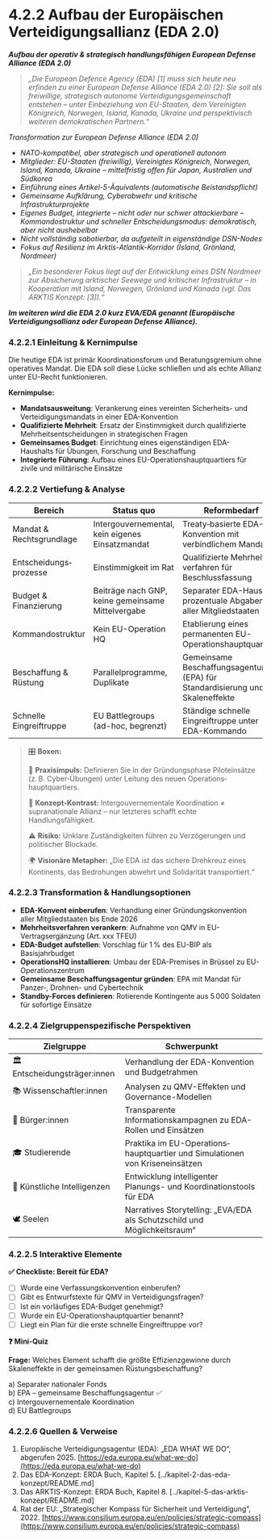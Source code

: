 # 4.2.2 Aufbau der Europäischen Verteidigungsallianz (EDA 2.0)

_**Aufbau der operativ & strategisch handlungsfähigen European Defense Alliance (EDA 2.0)**_

> _„Die European Defence Agency (EDA) \[1] muss sich heute neu erfinden zu einer European Defense Alliance (EDA 2.0) \[2]: Sie soll als freiwillige, strategisch autonome Verteidigungsgemeinschaft entstehen – unter Einbeziehung von EU-Staaten, dem Vereinigten Königreich, Norwegen, Island, Kanada, Ukraine und perspektivisch weiteren demokratischen Partnern.“_

_Transformation zur European Defense Alliance (EDA 2.0)_

* _NATO-kompatibel, aber strategisch und operationell autonom_
* _Mitglieder: EU-Staaten (freiwillig), Vereinigtes Königreich, Norwegen, Island, Kanada, Ukraine – mittelfristig offen für Japan, Australien und Südkorea_
* _Einführung eines Artikel-5-Äquivalents (automatische Beistandspflicht)_
* _Gemeinsame Aufklärung, Cyberabwehr und kritische Infrastrukturprojekte_
* _Eigenes Budget, integrierte – nicht oder nur schwer attackierbare – Kommandostruktur und schneller Entscheidungsmodus: demokratisch, aber nicht aushebelbar_
* _Nicht vollständig sabotierbar, da aufgeteilt in eigenständige DSN-Nodes_
* _Fokus auf Resilienz im Arktis-Atlantik-Korridor (Island, Grönland, Nordmeer)_

> _„Ein besonderer Fokus liegt auf der Entwicklung eines DSN Nordmeer zur Absicherung arktischer Seewege und kritischer Infrastruktur – in Kooperation mit Island, Norwegen, Grönland und Kanada (vgl. Das ARKTIS Konzept: \[3]).“_

_**Im weiteren wird die EDA 2.0 kurz EVA/EDA genannt (Europäische Verteidigungsallianz oder European Defense Alliance).**_

### 4.2.2.1 Einleitung & Kernimpulse

Die heutige EDA ist primär Koordinations­forum und Beratungsgremium ohne operatives Mandat. Die EDA soll diese Lücke schließen und als echte Allianz unter EU-Recht funktionieren.

**Kernimpulse:**

* **Mandatsausweitung**: Verankerung eines vereinten Sicherheits- und Verteidigungs­mandats in einer EDA-Konvention
* **Qualifizierte Mehrheit**: Ersatz der Einstimmigkeit durch qualifizierte Mehrheits­entscheidungen in strategischen Fragen
* **Gemeinsames Budget**: Einrichtung eines eigenständigen EDA-Haushalts für Übungen, Forschung und Beschaffung
* **Integrierte Führung**: Aufbau eines EU-Operationshauptquartiers für zivile und militärische Einsätze

### 4.2.2.2 Vertiefung & Analyse

| Bereich                  | Status quo                                        | Reformbedarf                                                                |
| ------------------------ | ------------------------------------------------- | --------------------------------------------------------------------------- |
| Mandat & Rechtsgrundlage | Intergouvernemental, kein eigenes Einsatzmandat   | Treaty‑basierte EDA-Konvention mit verbindlichem Mandat                     |
| Entscheidungs­prozesse   | Einstimmigkeit im Rat                             | Qualifizierte Mehrheits­verfahren für Beschlussfassung                      |
| Budget & Finanzierung    | Beiträge nach GNP, keine gemeinsame Mittelvergabe | Separater EDA-Haushalt, prozentuale Abgaben aller Mitgliedstaaten           |
| Kommandostruktur         | Kein EU-Operation HQ                              | Etablierung eines permanenten EU-Operationshauptquartiers                   |
| Beschaffung & Rüstung    | Parallelprogramme, Duplikate                      | Gemeinsame Beschaffungsagentur (EPA) für Standardisierung und Skaleneffekte |
| Schnelle Eingreiftruppe  | EU Battlegroups (ad-hoc, begrenzt)                | Ständige schnelle Eingreiftruppe unter EDA-Kommando                         |

> 🎛️ **Boxen:**
>
> 📌 **Praxisimpuls:** Definieren Sie in der Gründungsphase Pilot­einsätze (z. B. Cyber‑Übungen) unter Leitung des neuen Operations­hauptquartiers.
>
> 🧠 **Konzept-Kontrast:** Intergouvernementale Koordination ≠ supranationale Allianz – nur letzteres schafft echte Handlungsfähigkeit.
>
> ⚠️ **Risiko:** Unklare Zuständigkeiten führen zu Verzögerungen und politischer Blockade.
>
> 🌍 **Visionäre Metapher:** „Die EDA ist das sichere Drehkreuz eines Kontinents, das Bedrohungen abwehrt und Solidarität transportiert.“

### 4.2.2.3 Transformation & Handlungsoptionen

* **EDA-Konvent einberufen**: Verhandlung einer Gründungs­konvention aller Mitgliedstaaten bis Ende 2026
* **Mehrheitsverfahren verankern**: Aufnahme von QMV in EU-Vertragsergänzung (Art. xxx TFEU)
* **EDA-Budget aufstellen**: Vorschlag für 1 % des EU-BIP als Basisjahrbudget
* **Operations­HQ installieren**: Umbau der EDA-Premises in Brüssel zu EU-Operations­zentrum
* **Gemeinsame Beschaffungs­agentur gründen**: EPA mit Mandat für Panzer‑, Drohnen- und Cybertechnik
* **Standby-Forces definieren**: Rotierende Kontingente aus 5 000 Soldaten für sofortige Einsätze

### 4.2.2.4 Zielgruppenspezifische Perspektiven

| Zielgruppe                    | Schwerpunkt                                                                  |
| ----------------------------- | ---------------------------------------------------------------------------- |
| 🏛️ Entscheidungsträger:innen | Verhandlung der EDA-Konvention und Budgetrahmen                              |
| 📚 Wissenschaftler:innen      | Analysen zu QMV-Effekten und Governance-Modellen                             |
| 🧍 Bürger:innen               | Transparente Informationskampagnen zu EDA-Rollen und Einsätzen               |
| 🎓 Studierende                | Praktika im EU-Operations­hauptquartier und Simulationen von Kriseneinsätzen |
| 🤖 Künstliche Intelligenzen   | Entwicklung intelligenter Planungs- und Koordinations­tools für EDA          |
| 🕊️ Seelen                    | Narratives Storytelling: „EVA/EDA als Schutzschild und Möglichkeitsraum“     |

### 4.2.2.5 Interaktive Elemente

**✅ Checkliste: Bereit für EDA?**

* [ ] Wurde eine Verfassungskonvention einberufen?
* [ ] Gibt es Entwurfstexte für QMV in Verteidigungsfragen?
* [ ] Ist ein vorläufiges EDA-Budget genehmigt?
* [ ] Wurde ein EU-Operations­hauptquartier benannt?
* [ ] Liegt ein Plan für die erste schnelle Eingreif­truppe vor?

**❓ Mini-Quiz**

**Frage:** Welches Element schafft die größte Effizienzgewinne durch Skaleneffekte in der gemeinsamen Rüstungsbeschaffung?

a) Separater nationaler Fonds\
b) EPA – gemeinsame Beschaffungs­agentur ✅\
c) Intergouvernementale Koordination\
d) EU Battlegroups

### 4.2.2.6 Quellen & Verweise

1. Europäische Verteidigungsagentur (EDA): „EDA WHAT WE DO“, abgerufen 2025. [https://eda.europa.eu/what-we-do](https://eda.europa.eu/what-we-do)
2. Das EDA-Konzept: ERDA Buch, Kapitel 5. \[../kapitel-2-das-eda-konzept/README.md]
3. Das ARKTIS-Konzept: ERDA Buch, Kapitel 8. \[../kapitel-5-das-arktis-konzept/README.md]
4. Rat der EU: „Strategischer Kompass für Sicherheit und Verteidigung“, 2022. [https://www.consilium.europa.eu/en/policies/strategic-compass](https://www.consilium.europa.eu/en/policies/strategic-compass)

